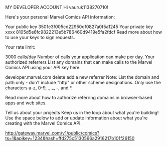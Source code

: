 MY DEVELOPER ACCOUNT
Hi vauruk1138270710!

Here's your personal Marvel Comics API information:

Your public key
3501e3f005cd22950df0827a0f5a1245
Your private key
xxxx 8105d5e6fc9822213e5b786460d9419e5fa2fdcf
Read more about how to use your keys to sign requests.

Your rate limit:
 
3000
calls/day Number of calls your application can make per day.
Your authorized referrers
List any domains that can make calls to the Marvel Comics API using your API key here:

developer.marvel.com
 delete
add a new referrer
Note: List the domain and path only - don't include "http" or other scheme designations. Only use the characters a-z, 0-9, ., _, -, and *.

Read more about how to authorize referring domains in browser-based apps and web sites.

Tell us about your projects
Keep us in the loop about what you're building! Use the space below to add or update information about what you're creating with the Marvel Comics API.


http://gateway.marvel.com/v1/public/comics?ts=1&apikey=1234&hash=ffd275c5130566a2916217b101f26150